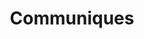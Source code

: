 ---
title: Communiques
longTitle: 'Communiqués'
tags:
- gccommon
usedFor:
- "[[Press releases]]"
---